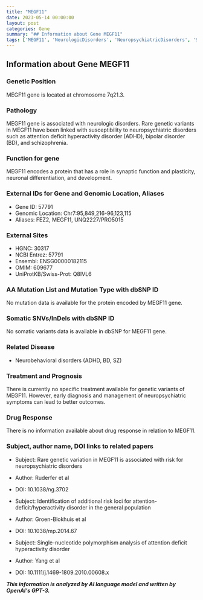 ```yaml
---
title: "MEGF11"
date: 2023-05-14 00:00:00
layout: post
categories: Gene
summary: "## Information about Gene MEGF11"
tags: ['MEGF11', 'NeurologicDisorders', 'NeuropsychiatricDisorders', 'SynapticFunction', 'GeneticVariants', 'ADHD', 'BipolarDisorder', 'Schizophrenia']
---
```


## Information about Gene MEGF11

### Genetic Position
MEGF11 gene is located at chromosome 7q21.3.

### Pathology
MEGF11 gene is associated with neurologic disorders. Rare genetic variants in MEGF11 have been linked with susceptibility to neuropsychiatric disorders such as attention deficit hyperactivity disorder (ADHD), bipolar disorder (BD), and schizophrenia.

### Function for gene
MEGF11 encodes a protein that has a role in synaptic function and plasticity, neuronal differentiation, and development.

### External IDs for Gene and Genomic Location, Aliases
- Gene ID: 57791
- Genomic Location: Chr7:95,849,216-96,123,115
- Aliases: FEZ2, MEGF11, UNQ2227/PRO5015

### External Sites
- HGNC: 30317
- NCBI Entrez: 57791
- Ensembl: ENSG00000182115
- OMIM: 609677
- UniProtKB/Swiss-Prot: Q8IVL6

### AA Mutation List and Mutation Type with dbSNP ID
No mutation data is available for the protein encoded by MEGF11 gene.

### Somatic SNVs/InDels with dbSNP ID
No somatic variants data is available in dbSNP for MEGF11 gene.

### Related Disease
- Neurobehavioral disorders (ADHD, BD, SZ)

### Treatment and Prognosis
There is currently no specific treatment available for genetic variants of MEGF11. However, early diagnosis and management of neuropsychiatric symptoms can lead to better outcomes.

### Drug Response
There is no information available about drug response in relation to MEGF11.

### Subject, author name, DOI links to related papers
- Subject: Rare genetic variation in MEGF11 is associated with risk for neuropsychiatric disorders
- Author: Ruderfer et al
- DOI: 10.1038/ng.3702

- Subject: Identification of additional risk loci for attention-deficit/hyperactivity disorder in the general population
- Author: Groen-Blokhuis et al
- DOI: 10.1038/mp.2014.67

- Subject: Single-nucleotide polymorphism analysis of attention deficit hyperactivity disorder
- Author: Yang et al
- DOI: 10.1111/j.1469-1809.2010.00608.x

**_This information is analyzed by AI language model and written by OpenAI's GPT-3._**